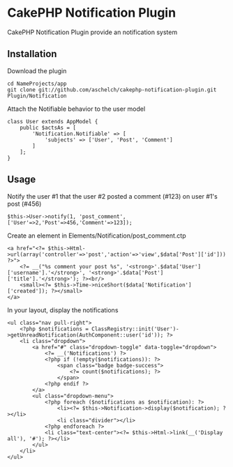 CakePHP Notification Plugin
===========================

CakePHP Notification Plugin provide an notification system

Installation 
------------------------------

Download the plugin

	cd NameProjects/app
	git clone git://github.com/aschelch/cakephp-notification-plugin.git Plugin/Notification


Attach the Notifiable behavior to the user model

	class User extends AppModel {
		public $actsAs = [
			'Notification.Notifiable' => [
				'subjects' => ['User', 'Post', 'Comment']
			]
		];
	}



Usage
------------------------------

Notify the user #1 that the user #2 posted a comment (#123) on user #1's post (#456)

	$this->User->notify(1, 'post_comment', ['User'=>2,'Post'=>456,'Comment'=>123]);

Create an element in Elements/Notification/post_comment.ctp

	<a href="<?= $this->Html->url(array('controller'=>'post','action'=>'view',$data['Post']['id'])) ?>">
		<?= __("%s comment your post %s", '<strong>'.$data['User']['username'].'</strong>', '<strong>'.$data['Post']['title'].'</strong>'); ?><br/>
		<small><?= $this->Time->niceShort($data['Notification']['created']); ?></small>
	</a>

In your layout, display the notifications

	<ul class="nav pull-right">
		<?php $notifications = ClassRegistry::init('User')->getUnreadNotification(AuthComponent::user('id')); ?>
		<li class="dropdown">
			<a href="#" class="dropdown-toggle" data-toggle="dropdown">
				<?= __('Notifications') ?>
				<?php if (!empty($notifications)): ?>
					<span class="badge badge-success">
						<?= count($notifications); ?>
					</span>
				<?php endif ?>
			</a>
			<ul class="dropdown-menu">
				<?php foreach ($notifications as $notification): ?>
					<li><?= $this->Notification->display($notification); ?></li>
					<li class="divider"></li>
				<?php endforeach ?>
				<li class="text-center"><?= $this->Html->link(__('Display all'), '#'); ?></li>
			</ul>
		</li>
	</ul>




